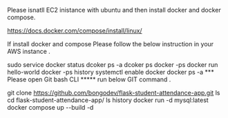 Please isnatll EC2 inistance with ubuntu and then install docker and docker compose.

https://docs.docker.com/compose/install/linux/

If install docker and compose Please follow the below instruction in your AWS instance .

sudo service docker status
dcoker ps -a
dcoker ps
docker -ps
docker run hello-world
docker -ps
history
systemctl enable docker
docker ps -a
*** Please open Git bash CLI *****
run below GIT command .

git clone https://github.com/bongodev/flask-student-attendance-app.git
ls
cd flask-student-attendance-app/
ls
history
docker run -d mysql:latest
docker compose up --build -d

